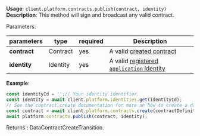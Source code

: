 **Usage**: `client.platform.contracts.publish(contract, identity)`
**Description**: This method will sign and broadcast any valid contract.

Parameters:

| parameters                | type      | required       | Description                                                                   |
|---------------------------|-----------|----------------| ------------------------------------------------------------------------------|
| **contract**              | Contract  | yes            | A valid [created contract](/platform/contracts/create.md)                     |
| **identity**              | Identity  | yes            | A valid [registered `application` identity](/platform/identities/register.md) |

**Example**:
```js
const identityId = '';// Your identity identifier.
const identity = await client.platform.identities.get(identityId);
// See the contract.create documentation for more on how to create a dataContract
const contract = await client.platform.contracts.create(contractDefinitions, identity);
await platform.contracts.publish(contract, identity);
```

Returns : DataContractCreateTransition.
